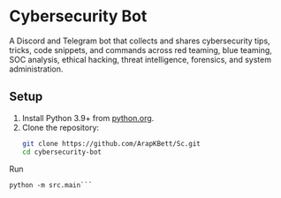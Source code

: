 # Cybersecurity Bot

A Discord and Telegram bot that collects and shares cybersecurity tips, tricks, code snippets, and commands across red teaming, blue teaming, SOC analysis, ethical hacking, threat intelligence, forensics, and system administration.

## Setup

1. Install Python 3.9+ from [python.org](https://www.python.org/).
2. Clone the repository:
   ```bash
   git clone https://github.com/ArapKBett/Sc.git
   cd cybersecurity-bot

Run
```cd ~/Sc
python -m src.main```